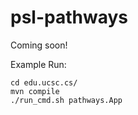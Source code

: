 psl-pathways
============

Coming soon!


Example Run:

```
cd edu.ucsc.cs/
mvn compile
./run_cmd.sh pathways.App
```
